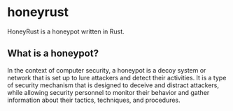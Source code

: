 # honeyrust
HoneyRust is a honeypot written in Rust.
## What is a honeypot?
In the context of computer security, a honeypot is a decoy system or network that is set up to lure attackers and detect their activities. It is a type of security mechanism that is designed to deceive and distract attackers, while allowing security personnel to monitor their behavior and gather information about their tactics, techniques, and procedures.

